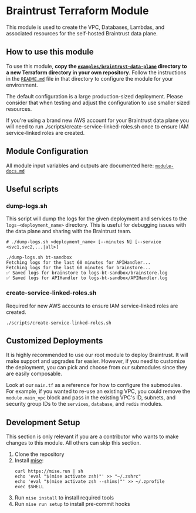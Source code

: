 # Braintrust Terraform Module

This module is used to create the VPC, Databases, Lambdas, and associated resources for the self-hosted Braintrust data plane.

## How to use this module

To use this module, **copy the [`examples/braintrust-data-plane`](examples/braintrust-data-plane) directory to a new Terraform directory in your own repository**. Follow the instructions in the [`README.md`](examples/braintrust-data-plane/README.md) file in that directory to configure the module for your environment.

The default configuration is a large production-sized deployment. Please consider that when testing and adjust the configuration to use smaller sized resources.

If you're using a brand new AWS account for your Braintrust data plane you will need to run ./scripts/create-service-linked-roles.sh once to ensure IAM service-linked roles are created.

## Module Configuration
All module input variables and outputs are documented here:
[`module-docs.md`](module-docs.md)

## Useful scripts

### dump-logs.sh
This script will dump the logs for the given deployment and services to the `logs-<deployment_name>` directory. This is useful for debugging issues with the data plane and sharing with the Braintrust team.

```
# ./dump-logs.sh <deployment_name> [--minutes N] [--service <svc1,svc2,...|all>]

./dump-logs.sh bt-sandbox
Fetching logs for the last 60 minutes for APIHandler...
Fetching logs for the last 60 minutes for brainstore...
✅ Saved logs for brainstore to logs-bt-sandbox/brainstore.log
✅ Saved logs for APIHandler to logs-bt-sandbox/APIHandler.log
```

### create-service-linked-roles.sh
Required for new AWS accounts to ensure IAM service-linked roles are created.
```
./scripts/create-service-linked-roles.sh
```

## Customized Deployments

It is highly recommended to use our root module to deploy Braintrust. It will make support and upgrades far easier. However, if you need to customize the deployment, you can pick and choose from our submodules since they are easily composable.

Look at our `main.tf` as a reference for how to configure the submodules. For example, if you wanted to re-use an existing VPC, you could remove the `module.main_vpc` block and pass in the existing VPC's ID, subnets, and security group IDs to the `services`, `database`, and `redis` modules.


## Development Setup

This section is only relevant if you are a contributor who wants to make changes to this module. All others can skip this section.

1. Clone the repository
2. Install [mise](https://mise.jdx.dev/about.html):
    ```
    curl https://mise.run | sh
    echo 'eval "$(mise activate zsh)"' >> "~/.zshrc"
    echo 'eval "$(mise activate zsh --shims)"' >> ~/.zprofile
    exec $SHELL
    ```
3. Run `mise install` to install required tools
4. Run `mise run setup` to install pre-commit hooks
